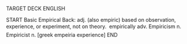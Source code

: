 TARGET DECK
ENGLISH

START
Basic
Empirical
Back: adj. (also empiric) based on observation, experience, or experiment, not on theory.  empirically adv. Empiricism n. Empiricist n. [greek empeiria experience]
END
